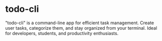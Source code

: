 # todo-cli
"todo-cli" is a command-line app for efficient task management. Create user tasks, categorize them, and stay organized from your terminal. Ideal for developers, students, and productivity enthusiasts.
